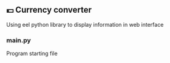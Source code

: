 ## 💵 Currency converter 

Using eel python library to display information in web interface

### main.py 
Program starting file
